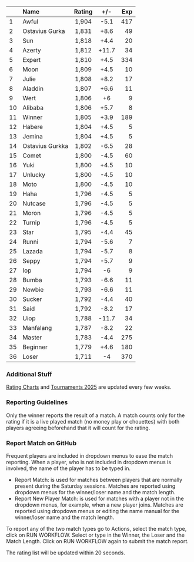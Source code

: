 | |Name|Rating|+/-|Exp|
|-|:---|:----:|:-:|--:|
|1|Awful|1,904|-5.1|417|
|2|Ostavius Gurka|1,831|+8.6|49|
|3|Sun|1,818|+4.4|20|
|4|Azerty|1,812|+11.7|34|
|5|Expert|1,810|+4.5|334|
|6|Moon|1,809|+4.5|10|
|7|Julie|1,808|+8.2|17|
|8|Aladdin|1,807|+6.6|11|
|9|Wert|1,806|+6|9|
|10|Alibaba|1,806|+5.7|8|
|11|Winner|1,805|+3.9|189|
|12|Habere|1,804|+4.5|5|
|13|Jemina|1,804|+4.5|5|
|14|Ostavius Gurkka|1,802|-6.5|28|
|15|Comet|1,800|-4.5|60|
|16|Yuki|1,800|+4.5|10|
|17|Unlucky|1,800|-4.5|10|
|18|Moto|1,800|-4.5|10|
|19|Haha|1,796|-4.5|5|
|20|Nutcase|1,796|-4.5|5|
|21|Moron|1,796|-4.5|5|
|22|Turnip|1,796|-4.5|5|
|23|Star|1,795|-4.4|45|
|24|Runni|1,794|-5.6|7|
|25|Lazada|1,794|-5.7|8|
|26|Seppy|1,794|-5.7|9|
|27|Iop|1,794|-6|9|
|28|Bumba|1,793|-6.6|11|
|29|Newbie|1,793|-6.6|11|
|30|Sucker|1,792|-4.4|40|
|31|Said|1,792|-8.2|17|
|32|Uiop|1,788|-11.7|34|
|33|Manfalang|1,787|-8.2|22|
|34|Master|1,783|-4.4|275|
|35|Beginner|1,779|+4.6|180|
|36|Loser|1,711|-4|370|


### Additional Stuff

[Rating Charts](https://github.com/modiholodri/bkk-bg-rating-list/discussions/2) and 
[Tournaments 2025](https://github.com/modiholodri/bkk-bg-rating-list/discussions/5) are updated every few weeks.

### Reporting Guidelines

Only the winner reports the result of a match.
A match counts only for the rating if it is a live played match (no money play or chouettes)
with both players agreeing beforehand that it will count for the rating.


### Report Match on GitHub

Frequent players are included in dropdown menus to ease the match reporting.
When a player, who is not included in dropdown menus is involved, the name of the player has to be typed in.

- Report Match:  is used for matches between players that are normally present during the Saturday sessions.
  Matches are reported using dropdown menus for the winner/loser name and the match length.
- Report New Player Match:  is used for matches with a player not in the dropdown menus, for example, when a new player joins.
  Matches are reported using dropdown menus or editing the name manual for the winner/loser name and the match length.

To report any of the two match types go to Actions, select the match type, click on RUN WORKFLOW.
Select or type in the Winner, the Loser and the Match Length.
Click on RUN WORKFLOW again to submit the match report.

The rating list will be updated within 20 seconds.
